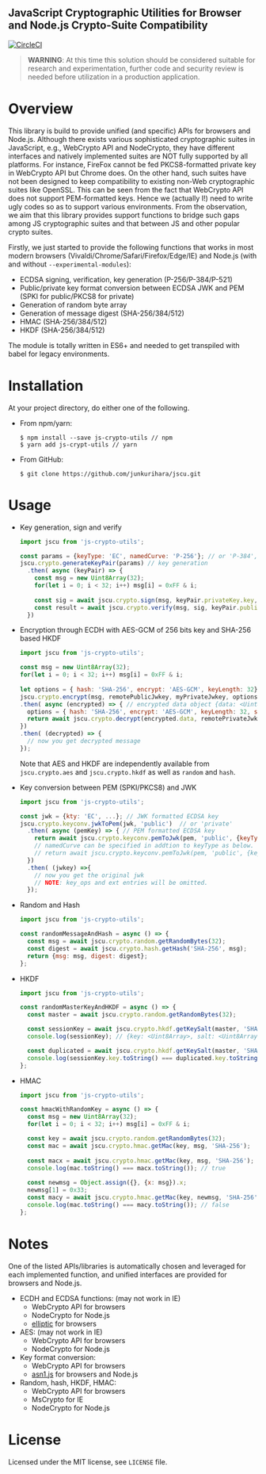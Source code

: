 JavaScript Cryptographic Utilities for Browser and Node.js Crypto-Suite Compatibility
--
[![CircleCI](https://circleci.com/gh/junkurihara/jscu.svg?style=svg)](https://circleci.com/gh/junkurihara/jscu)

> **WARNING**: At this time this solution should be considered suitable for research and experimentation, further code and security review is needed before utilization in a production application.

# Overview
This library is build to provide unified (and specific) APIs for browsers and Node.js. Although there exists various sophisticated cryptographic suites in JavaScript, e.g., WebCrypto API and NodeCrypto, they have different interfaces and natively implemented suites are NOT fully supported by all platforms. For instance, FireFox cannot be fed PKCS8-formatted private key in WebCrypto API but Chrome does. On the other hand, such suites have not been designed to keep compatibility to existing non-Web cryptographic suites like OpenSSL. This can be seen from the fact that WebCrypto API does not support PEM-formatted keys. Hence we (actually I!) need to write ugly codes so as to support various environments. From the observation, we aim that this library provides support functions to bridge such gaps among JS cryptographic suites and that between JS and other popular crypto suites.

Firstly, we just started to provide the following functions that works in most modern browsers (Vivaldi/Chrome/Safari/Firefox/Edge/IE) and Node.js (with and without `--experimental-modules`):
- ECDSA signing, verification, key generation (P-256/P-384/P-521)
- Public/private key format conversion between ECDSA JWK and PEM (SPKI for public/PKCS8 for private) 
- Generation of random byte array
- Generation of message digest (SHA-256/384/512)
- HMAC (SHA-256/384/512)
- HKDF (SHA-256/384/512)

The module is totally written in ES6+ and needed to get transpiled with babel for legacy environments.

# Installation
At your project directory, do either one of the following.

- From npm/yarn:
  
  ```shell
  $ npm install --save js-crypto-utils // npm
  $ yarn add js-crypt-utils // yarn
  ```
  
- From GitHub:
  ```shell
  $ git clone https://github.com/junkurihara/jscu.git
  ``` 

# Usage

- Key generation, sign and verify
  ```javascript
  import jscu from 'js-crypto-utils';
  
  const params = {keyType: 'EC', namedCurve: 'P-256'}; // or 'P-384', 'P-521'
  jscu.crypto.generateKeyPair(params) // key generation
    .then( async (keyPair) => {  
      const msg = new Uint8Array(32);
      for(let i = 0; i < 32; i++) msg[i] = 0xFF & i;
      
      const sig = await jscu.crypto.sign(msg, keyPair.privateKey.key, {name: 'SHA-256'}); // uint8array
      const result = await jscu.crypto.verify(msg, sig, keyPair.publicKey.key, {name: 'SHA-256'}); // true or false
    })
  ```

- Encryption through ECDH with AES-GCM of 256 bits key and SHA-256 based HKDF
  ```javascript
  import jscu from 'js-crypto-utils';

  const msg = new Uint8Array(32);
  for(let i = 0; i < 32; i++) msg[i] = 0xFF & i;
      
  let options = { hash: 'SHA-256', encrypt: 'AES-GCM', keyLength: 32};
  jscu.crypto.encrypt(msg, remotePublicJwkey, myPrivateJwkey, options)
  .then( async (encrypted) => { // encrypted data object {data: <Uint8Array>, salt: <Uint8Array>, iv: <Uint8Array>}
    options = { hash: 'SHA-256', encrypt: 'AES-GCM', keyLength: 32, salt: encrypted.salt, iv: encrypted.iv };
    return await jscu.crypto.decrypt(encrypted.data, remotePrivateJwkey, myPublicJwkey, options);
  })
  .then( (decrypted) => {
    // now you get decrypted message
  });
  ```
  Note that AES and HKDF are independently available from `jscu.crypto.aes` and `jscu.crypto.hkdf` as well as `random` and `hash`.
  
- Key conversion between PEM (SPKI/PKCS8) and JWK
  ```javascript
  import jscu from 'js-crypto-utils';
  
  const jwk = {kty: 'EC', ...}; // JWK formatted ECDSA key
  jscu.crypto.keyconv.jwkToPem(jwk, 'public')  // or 'private'
    .then( async (pemKey) => { // PEM formatted ECDSA key  
      return await jscu.crypto.keyconv.pemToJwk(pem, 'public', {keyType: 'EC'}); // or 'private'
      // namedCurve can be specified in addtion to keyType as below. Then native WebCryptoAPI will be used.
      // return await jscu.crypto.keyconv.pemToJwk(pem, 'public', {keyType: 'EC', namedCurve: 'P-256'});
    })
    .then( (jwkey) =>{
      // now you get the original jwk
      // NOTE: key_ops and ext entries will be omitted.
    });
  ```

- Random and Hash
  ```javascript
  import jscu from 'js-crypto-utils';

  const randomMessageAndHash = async () => {
    const msg = await jscu.crypto.random.getRandomBytes(32);
    const digest = await jscu.crypto.hash.getHash('SHA-256', msg);
    return {msg: msg, digest: digest};
  };
  ```

- HKDF
  ```javascript
  import jscu from 'js-crypto-utils';

  const randomMasterKeyAndHKDF = async () => {
    const master = await jscu.crypto.random.getRandomBytes(32);
  
    const sessionKey = await jscu.crypto.hkdf.getKeySalt(master, 'SHA-256', 64, '', null); // with automatic random salt generation
    console.log(sessionKey); // {key: <Uint8Array>, salt: <Uint8Array>}
  
    const duplicated = await jscu.crypto.hkdf.getKeySalt(master, 'SHA-256', 64, '', sessionKey.salt); // with externally-generated salt
    console.log(sessionKey.key.toString() === duplicated.key.toString()); // true
  };
  ```
  
- HMAC
  ```javascript
  import jscu from 'js-crypto-utils';
  
  const hmacWithRandomKey = async () => {
    const msg = new Uint8Array(32);
    for(let i = 0; i < 32; i++) msg[i] = 0xFF & i;
  
    const key = await jscu.crypto.random.getRandomBytes(32);
    const mac = await jscu.crypto.hmac.getMac(key, msg, 'SHA-256');  
    
    const macx = await jscu.crypto.hmac.getMac(key, msg, 'SHA-256');
    console.log(mac.toString() === macx.toString()); // true
      
    const newmsg = Object.assign({}, {x: msg}).x;
    newmsg[1] = 0x33;
    const macy = await jscu.crypto.hmac.getMac(key, newmsg, 'SHA-256');
    console.log(mac.toString() === macy.toString()); // false
  };
  ```
  
# Notes
One of the listed APIs/libraries is automatically chosen and leveraged for each implemented function, and unified interfaces are provided for browsers and Node.js.

- ECDH and ECDSA functions: (may not work in IE)
  * WebCrypto API for browsers
  * NodeCrypto for Node.js 
  * [elliptic](https://github.com/indutny/elliptic) for browsers
- AES: (may not work in IE)
  * WebCrypto API for browsers
  * NodeCrypto for Node.js
- Key format conversion:
  * WebCrypto API for browsers
  * [asn1.js](https://github.com/indutny/asn1.js) for browsers and Node.js
- Random, hash, HKDF, HMAC:
  * WebCrypto API for browsers
  * MsCrypto for IE
  * NodeCrypto for Node.js

# License
Licensed under the MIT license, see `LICENSE` file.